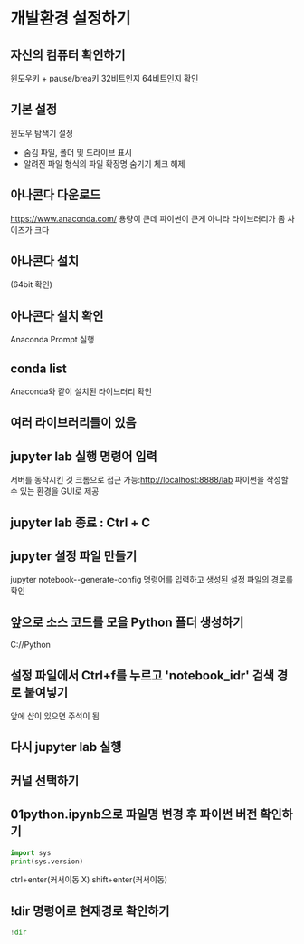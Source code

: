 # 개발환경 설정하기
## 자신의 컴퓨터 확인하기
윈도우키 + pause/brea키
32비트인지 64비트인지 확인
## 기본 설정
윈도우 탐색기 설정
- 숨김 파일, 폴더 및 드라이브 표시
- 알려진 파일 형식의 파일 확장명 숨기기 체크 해제
## 아나콘다 다운로드
<https://www.anaconda.com/>
용량이 큰데 파이썬이 큰게 아니라 라이브러리가 좀 사이즈가 크다
## 아나콘다 설치
(64bit 확인)
## 아나콘다 설치 확인
Anaconda Prompt 실행
## conda list
Anaconda와 같이 설치된 라이브러리 확인
## 여러 라이브러리들이 있음
## jupyter lab 실행 명령어 입력
서버를 동작시킨 것
크롬으로 접근 가능:<http://localhost:8888/lab>
파이썬을 작성할수 있는 환경을 GUI로 제공
## jupyter lab 종료 : Ctrl + C
## jupyter 설정 파일 만들기
jupyter notebook--generate-config 명령어를 입력하고 생성된 설정 파일의 경로를 확인
## 앞으로 소스 코드를 모을 Python 폴더 생성하기
C://Python
## 설정 파일에서 Ctrl+f를 누르고 'notebook_idr' 검색 경로 붙여넣기
앞에 샵이 있으면 주석이 됨
## 다시 jupyter lab 실행
## 커널 선택하기
## 01python.ipynb으로 파일명 변경 후 파이썬 버전 확인하기
```python
import sys
print(sys.version)
```
ctrl+enter(커서이동 X)
shift+enter(커서이동)
## !dir 명령어로 현재경로 확인하기
```python
!dir
```








